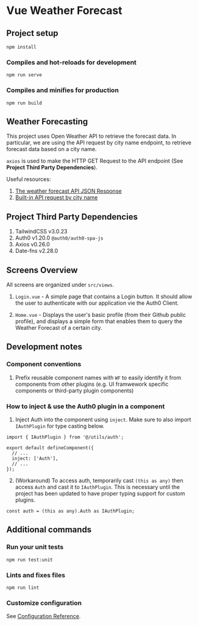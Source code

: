 # Vue Weather Forecast

## Project setup

```
npm install
```

### Compiles and hot-reloads for development

```
npm run serve
```

### Compiles and minifies for production

```
npm run build
```

## Weather Forecasting

This project uses Open Weather API to retrieve the forecast data.
In particular, we are using the API request by city name endpoint, to retrieve forecast data
based on a city name.


`axios` is used to make the HTTP GET Request to the API endpoint (See **Project Third Party Dependencies**).


Useful resources:
1. [The weather forecast API JSON Response](https://openweathermap.org/forecast16#JSON)
2. [Built-in API request by city name](https://openweathermap.org/forecast16#name16)

## Project Third Party Dependencies

1. TailwindCSS v3.0.23
2. Auth0 v1.20.0 `@auth0/auth0-spa-js`
3. Axios v0.26.0
4. Date-fns v2.28.0

## Screens Overview

All screens are organized under `src/views`.

1. `Login.vue` - A simple page that contains a Login button. It should allow the user to authenticate with our application vie the Auth0 Client.

2. `Home.vue` - Displays the user's basic profile (from their Github public profile), and displays a simple form that enables them to query the Weather Forecast of a certain city.


## Development notes



### Component conventions

1. Prefix reusable component names with `WF` to easily identify it from components from other plugins (e.g. UI framwework specific components or third-party plugin components)

### How to inject & use the Auth0 plugin in a component

1. Inject Auth into the component using `inject`. Make sure to also import `IAuthPlugin` for type casting below.

```
import { IAuthPlugin } from '@/utils/auth';

export default defineComponent({
  // ...
  inject: ['Auth'],
  // ...
});
```

2. (Workaround) To access auth, temporarily cast `(this as any)` then access `Auth` and cast it to `IAuthPlugin`. This is necessary until the project has been updated to have proper typing support for custom plugins.

```
const auth = (this as any).Auth as IAuthPlugin;
```

## Additional commands

### Run your unit tests

```
npm run test:unit
```

### Lints and fixes files

```
npm run lint
```

### Customize configuration

See [Configuration Reference](https://cli.vuejs.org/config/).
